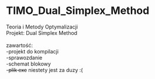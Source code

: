 # TIMO_Dual_Simplex_Method
Teoria i Metody Optymalizacji\
Projekt: Dual Simplex Method\
\
zawartość:\
-projekt do kompilacji\
-sprawozdanie\
-schemat blokowy\
-~~plik exe~~ niestety jest za duzy :(
